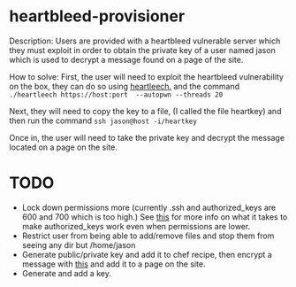 heartbleed-provisioner
======================

Description: Users are provided with a heartbleed vulnerable server which they must exploit in order to obtain the private key of a user named jason which is used to decrypt a message found on a page of the site.

How to solve: First, the user will need to exploit the heartbleed vulnerability on the box, they can do so using [heartleech.](https://github.com/robertdavidgraham/heartleech) and the command `./heartleech https://host:port  --autopwn --threads 20`

Next, they will need to copy the key to a file, (I called the file heartkey) and then run the command `ssh jason@host -i/heartkey`

Once in, the user will need to take the private key and decrypt the message located on a page on the site.

TODO
====
* Lock down permissions more (currently .ssh and authorized_keys are 600 and 700 which is too high.) See [this](http://wiki.centos.org/HowTos/Network/SecuringSSH#head-b726dd17be7e9657f8cae037c6ea70c1a032ca1f) for more info on what it takes to make authorized_keys work even when permissions are lower.
* Restrict user from being able to add/remove files and stop them from seeing any dir but /home/jason
* Generate public/private key and add it to chef recipe, then encrypt a message with [this](https://www.igolder.com/pgp/encryption/) and add it to a page on the site.
* Generate and add a key.